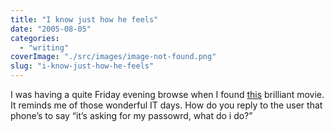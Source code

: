 ```yaml
---
title: "I know just how he feels"
date: "2005-08-05"
categories: 
  - "writing"
coverImage: "./src/images/image-not-found.png"
slug: "i-know-just-how-he-feels"
---
```


I was having a quite Friday evening browse when I found [this](http://www.weakendproductions.co.uk/movs/jebsjobs.html) brilliant movie. It reminds me of those wonderful IT days. How do you reply to the user that phone’s to say “it’s asking for my passowrd, what do i do?”
